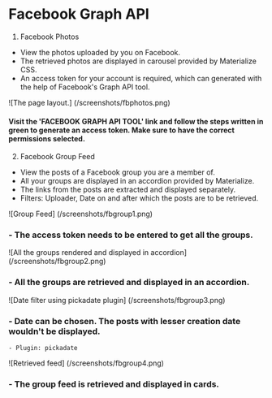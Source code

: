 # Facebook Graph API

1) Facebook Photos
- View the photos uploaded by you on Facebook.
- The retrieved photos are displayed in carousel provided by Materialize CSS.
- An access token for your account is required, which can generated with the help of Facebook's Graph API tool.

 ![The page layout.]
 (/screenshots/fbphotos.png)

#### Visit the 'FACEBOOK GRAPH API TOOL' link and follow the steps written in green to generate an access token. Make sure to have the correct permissions selected.



2) Facebook Group Feed
- View the posts of a Facebook group you are a member of.
- All your groups are displayed in an accordion provided by Materialize.
- The links from the posts are extracted and displayed separately.
- Filters: Uploader, Date on and after which the posts are to be retrieved.

![Group Feed]
(/screenshots/fbgroup1.png)
### - The access token needs to be entered to get all the groups.

![All the groups rendered and displayed in accordion]
(/screenshots/fbgroup2.png)
### - All the groups are retrieved and displayed in an accordion.

![Date filter using pickadate plugin]
(/screenshots/fbgroup3.png)
### - Date can be chosen. The posts with lesser creation date wouldn't be displayed.
	- Plugin: pickadate

![Retrieved feed]
(/screenshots/fbgroup4.png)
### - The group feed is retrieved and displayed in cards.
